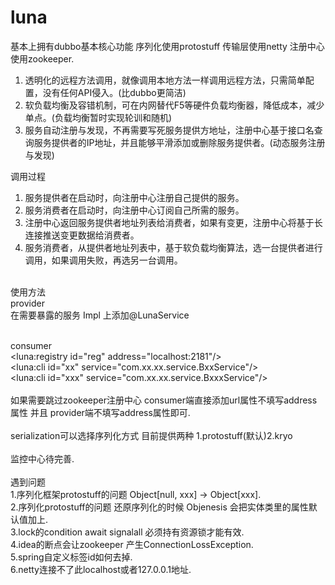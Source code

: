 # luna

基本上拥有dubbo基本核心功能 序列化使用protostuff 传输层使用netty 注册中心使用zookeeper.
1. 透明化的远程方法调用，就像调用本地方法一样调用远程方法，只需简单配置，没有任何API侵入。(比dubbo更简洁)
2. 软负载均衡及容错机制，可在内网替代F5等硬件负载均衡器，降低成本，减少单点。(负载均衡暂时实现轮训和随机)
3. 服务自动注册与发现，不再需要写死服务提供方地址，注册中心基于接口名查询服务提供者的IP地址，并且能够平滑添加或删除服务提供者。(动态服务注册与发现)

调用过程
1. 服务提供者在启动时，向注册中心注册自己提供的服务。
2. 服务消费者在启动时，向注册中心订阅自己所需的服务。
3. 注册中心返回服务提供者地址列表给消费者，如果有变更，注册中心将基于长连接推送变更数据给消费者。
4. 服务消费者，从提供者地址列表中，基于软负载均衡算法，选一台提供者进行调用，如果调用失败，再选另一台调用。
<br/>
使用方法<br/>
provider<br/>
在需要暴露的服务 Impl 上添加@LunaService
<luna:registry id="abcde" address="localhost:2181"/><!--注册中心zookeeper地址--><br/>
<luna:sev id="sev" port="3334" /><!--服务端暴露地址--><br/>

consumer<br/>
<luna:registry id="reg" address="localhost:2181"/><!--注册中心zookeeper地址--><br/>
<luna:cli id="xx" service="com.xx.xx.service.BxxService"/><!--service1路径名称--><br/>
<luna:cli id="xxx" service="com.xx.xx.service.BxxxService"/><!--service2路径名称--><br/>
<br/>
如果需要跳过zookeeper注册中心 consumer端直接添加url属性不填写address属性 并且 provider端不填写address属性即可.</br>
<br/>
serialization可以选择序列化方式 目前提供两种 1.protostuff(默认)2.kryo<br/>
<br/>
监控中心待完善.</br>
<br/>
遇到问题<br/>
1.序列化框架protostuff的问题 Object[null, xxx] -> Object[xxx].<br/>
2.序列化protostuff的问题 还原序列化的时候 Objenesis 会把实体类里的属性默认值加上.<br/>
3.lock的condition await signalall 必须持有资源锁才能有效.<br/>
4.idea的断点会让zookeeper 产生ConnectionLossException.<br/>
5.spring自定义标签id如何去掉.<br/>
6.netty连接不了此localhost或者127.0.0.1地址.
